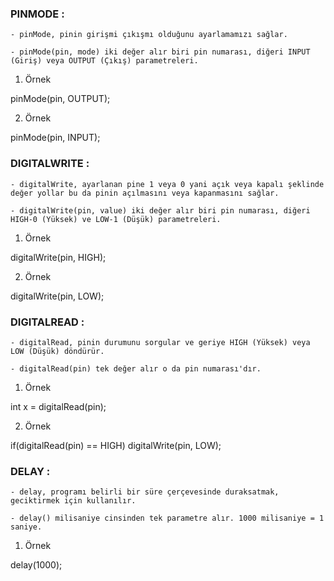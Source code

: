 <h3>PINMODE :</h3>

    - pinMode, pinin girişmi çıkışmı olduğunu ayarlamamızı sağlar.
  
    - pinMode(pin, mode) iki değer alır biri pin numarası, diğeri INPUT (Giriş) veya OUTPUT (Çıkış) parametreleri.
1. Örnek

pinMode(pin, OUTPUT);
  
2. Örnek

pinMode(pin, INPUT);

<h3>DIGITALWRITE :</h3>
  
    - digitalWrite, ayarlanan pine 1 veya 0 yani açık veya kapalı şeklinde değer yollar bu da pinin açılmasını veya kapanmasını sağlar.
  
    - digitalWrite(pin, value) iki değer alır biri pin numarası, diğeri HIGH-0 (Yüksek) ve LOW-1 (Düşük) parametreleri.
  
1. Örnek

digitalWrite(pin, HIGH);
  
2. Örnek
  
digitalWrite(pin, LOW);
<h3>DIGITALREAD :</h3>

    - digitalRead, pinin durumunu sorgular ve geriye HIGH (Yüksek) veya LOW (Düşük) döndürür.
  
    - digitalRead(pin) tek değer alır o da pin numarası'dır. 
  
1. Örnek
  
int x = digitalRead(pin);
  
2. Örnek
  
if(digitalRead(pin) == HIGH) digitalWrite(pin, LOW);
<h3>DELAY :</h3>

    - delay, programı belirli bir süre çerçevesinde duraksatmak, geciktirmek için kullanılır.
  
    - delay() milisaniye cinsinden tek parametre alır. 1000 milisaniye = 1 saniye.
  
1. Örnek
  
delay(1000);
